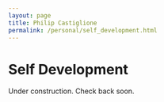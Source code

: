 ```yaml
---
layout: page
title: Philip Castiglione
permalink: /personal/self_development.html
---
```


# Self Development

Under construction. Check back soon.
